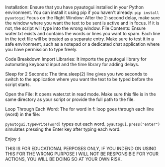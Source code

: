 Installation: Ensure that you have pyautogui installed in your Python environment. You can install it using pip if you haven't already: `pip install pyautogui`
Focus on the Right Window: After the 2-second delay, make sure the window where you want the text to be sent is active and in focus. If it is not, the script will type into the wrong window.
File Contents: Ensure water.txt exists and contains the words or lines you want to spam. Each line in the text file will be treated as a separate entry.
Make sure to test it in a safe environment, such as a notepad or a dedicated chat application where you have permission to type freely.

Code Breakdown
Import Libraries: It imports the pyautogui library for automating keyboard input and the time library for adding delays.

Sleep for 2 Seconds: The time.sleep(2) line gives you two seconds to switch to the application where you want the text to be typed before the script starts.

Open the File: It opens water.txt in read mode. Make sure this file is in the same directory as your script or provide the full path to the file.

Loop Through Each Word: The for word in f: loop goes through each line (word) in the file:

`pyautogui.typewrite(word)` types out each word.
`pyautogui.press("enter")` simulates pressing the Enter key after typing each word.

Enjoy :)

THIS IS FOR EDUCATIONAL PERPOSES ONLY, IF YOU INDEND ON USING THIS FOR THE WRONG PURPOSE I WILL NOT BE RESPONSIBlE FOR YOUR ACTIONS, YOU WILL BE DOING SO AT YOUR OWN RISK.

